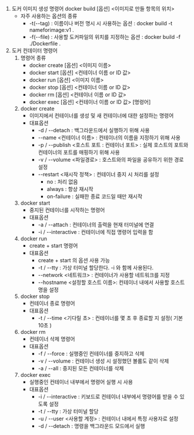 1. 도커 이미지 생성 명령어
	 docker build [옵션] <이미지로 만들 항목의 위치> 
	 - 자주 사용하는 옵션의 종류
	   -  -t(--tag) : 이름이나 버전 명시 시 사용하는 옵션
	     : docker build -t nameforimage:v1 .
	   -  -f(--file) : 사용할 도커파일의 위치를 지정하는 옵션
	     : docker build -f ./Dockerfile .
2. 도커 컨데이터 명령어
	1.  명령어 종류
		- docker create [옵션] <이미지 이름>
		- docker start [옵션] <컨테이너 이름 or ID 값>
		- docker run [옵션] <이미지 이름>
		- docker stop [옵션] <컨테이너 이름 or ID 값>
		- docker rm [옵션] <컨테이너 이름 or ID 값>
		- docker exec [옵션] <컨테이너 이름 or ID 값> [명령어]
	2. docker create
		- 이미지에서 컨테이너를 생성 및 새 컨테이너에 대한 설정하는 명령어
		- 대표옵션
			- -d / --detach : 백그라운드에서 실행하기 위해 사용
			- --name <컨테이너 이름> : 컨테이너의 이름을 지정하기 위해 사용
			- -p / --publish <호스트 포트 : 컨테이너 포트> : 
				 실제 호스트의 포트와 컨테이너의  포트를 매핑하기 위해 사용
			-  -v / --volume <파일경로> : 호스트와의 파일을 공유하기 위한 경로 설정
			- --restart <재시작 정책> : 컨테이너 중지 시 처리를 설정
				- no : 처리 없음
				- always : 항상 재시작
				- on-failure : 실패한 종료 코드일 때만 재시작
	3. docker start
		- 중지된 컨테이너를 시작하는 명령어
		- 대표옵션
			- -a / --attach : 컨테이너의 출력을 현재 터미널에 연결
			- -i / --interactive : 컨테이너에 직접 명령어 입력을 함
	4. docker run
		- create + start 명령어
		- 대표옵션
			-  create + start 의 옵션 사용 가능
			- -t / --tty : 가상 터미널 할당한다. -i 와 함께 사용된다.
			- --network <네트워크> : 컨테이너가 사용할 네트워크를 지정
			- --hostname <설정할 호스트 이름>: 컨테이너 내에서 사용할 호스트 명을 설정
	5.  docker stop
		- 컨테이너 종료 명령어
		- 대표옵션
			- -t / --time <기다릴 초> : 컨테이너를 몇 초 후 종료할 지 설정( 기본 10초 )
	6. docker rm
		- 컨테이너 삭제 명령어
		- 대표옵션
			- -f / --force : 실행중인 컨테이너를 중지하고 삭제
			- -v / --volume : 컨테이너 생성 시 설정했던 볼륨도 같이 삭제
			- -a / --all : 중지된 모든 컨테이너를 삭제
	7. docker exec
		- 실행중인 컨테이너 내부에서 명령어 실행 시 사용
		- 대표옵션
			- -i / --interactive : 키보드로 컨테이너 내부에서 명령어를 받을 수 있도록 설정
			- -t / --tty : 가상 터미널 할당
			- -u / --user <사용할 계정> : 컨테이너 내에서 특정 사용자로 설정
			- -d / --detach : 명령을 백그라운드 모드에서 실행